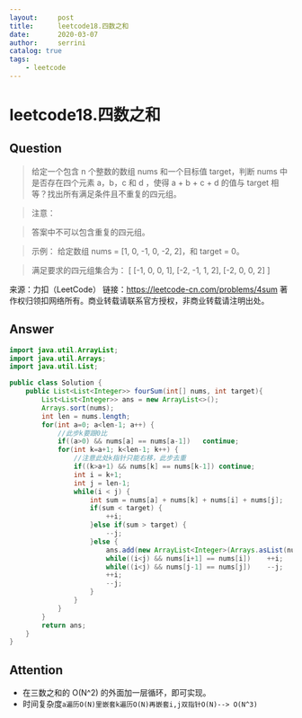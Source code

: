 ```yaml
---
layout:     post
title:      leetcode18.四数之和
date:       2020-03-07          
author:     serrini                 
catalog: true                       
tags:                               
    - leetcode
---
```


# leetcode18.四数之和

## Question

> 给定一个包含 n 个整数的数组 nums 和一个目标值 target，判断 nums 中是否存在四个元素 a，b，c 和 d ，使得 a + b + c + d 的值与 target 相等？找出所有满足条件且不重复的四元组。

> 注意：

> 答案中不可以包含重复的四元组。

> 示例：
> 给定数组 nums = [1, 0, -1, 0, -2, 2]，和 target = 0。

> 满足要求的四元组集合为：
> [
>   [-1,  0, 0, 1],
>   [-2, -1, 1, 2],
>   [-2,  0, 0, 2]
> ]

来源：力扣（LeetCode）
链接：https://leetcode-cn.com/problems/4sum
著作权归领扣网络所有。商业转载请联系官方授权，非商业转载请注明出处。

## Answer


```java
import java.util.ArrayList;
import java.util.Arrays;
import java.util.List;

public class Solution {
	public List<List<Integer>> fourSum(int[] nums, int target){
		List<List<Integer>> ans = new ArrayList<>();
		Arrays.sort(nums);
		int len = nums.length;
		for(int a=0; a<len-1; a++) {
			//此步k要跟0比
			if((a>0) && nums[a] == nums[a-1])	continue;
			for(int k=a+1; k<len-1; k++) {
				//注意此处k指针只能右移，此步去重
				if((k>a+1) && nums[k] == nums[k-1])	continue;
				int i = k+1;
				int j = len-1;
				while(i < j) {
					int sum = nums[a] + nums[k] + nums[i] + nums[j];
					if(sum < target) {
						++i;
					}else if(sum > target) {
						--j;
					}else {
						ans.add(new ArrayList<Integer>(Arrays.asList(nums[a],nums[k], nums[i], nums[j])));
						while((i<j) && nums[i+1] == nums[i])	++i;
						while((i<j) && nums[j-1] == nums[j])	--j;
						++i;
						--j;
					}
				}
			}
		}
		return ans;
    }
}
```

## Attention

* 在三数之和的 O(N^2) 的外面加一层循环，即可实现。
* 时间复杂度`a遍历O(N)里嵌套k遍历O(N)再嵌套i,j双指针O(N)--> O(N^3)
`


